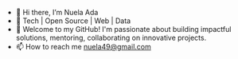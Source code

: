 - 👋 Hi there, I’m Nuela Ada
- 👀 Tech | Open Source | Web | Data
- 💞️ Welcome to my GitHub! I'm passionate about building impactful solutions, mentoring, collaborating on innovative projects.
- 📫 How to reach me nuela49@gmail.com
<!---
Girl86/Girl86 is a ✨ special ✨ repository because its `README.md` (this file) appears on your GitHub profile.
You can click the Preview link to take a look at your changes.
--->
